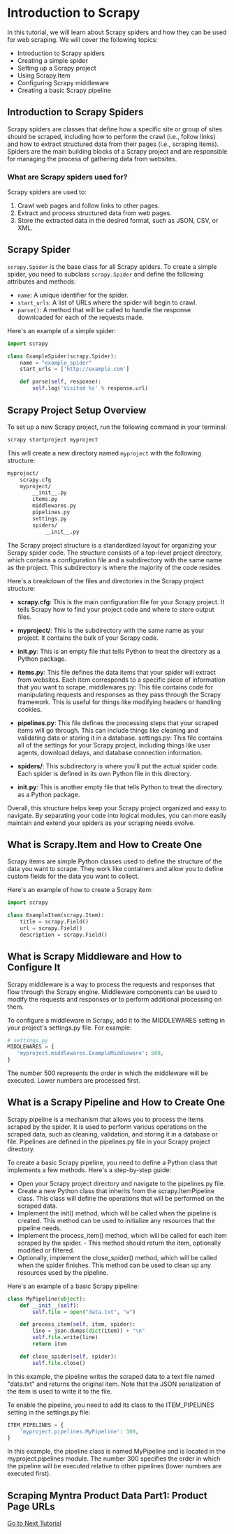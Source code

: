 # Introduction to Scrapy

In this tutorial, we will learn about Scrapy spiders and how they can be used for web scraping. We will cover the following topics:

- Introduction to Scrapy spiders
- Creating a simple spider
- Setting up a Scrapy project
- Using Scrapy.Item
- Configuring Scrapy middleware
- Creating a basic Scrapy pipeline

## Introduction to Scrapy Spiders

Scrapy spiders are classes that define how a specific site or group of sites should be scraped, including how to perform the crawl (i.e., follow links) and how to extract structured data from their pages (i.e., scraping items). Spiders are the main building blocks of a Scrapy project and are responsible for managing the process of gathering data from websites.

### What are Scrapy spiders used for?

Scrapy spiders are used to:

1. Crawl web pages and follow links to other pages.
2. Extract and process structured data from web pages.
3. Store the extracted data in the desired format, such as JSON, CSV, or XML.

## Scrapy Spider 

`scrapy.Spider` is the base class for all Scrapy spiders. To create a simple spider, you need to subclass `scrapy.Spider` and define the following attributes and methods:

- `name`: A unique identifier for the spider.
- `start_urls`: A list of URLs where the spider will begin to crawl.
- `parse()`: A method that will be called to handle the response downloaded for each of the requests made.

Here's an example of a simple spider:

```python
import scrapy

class ExampleSpider(scrapy.Spider):
    name = "example_spider"
    start_urls = ['http://example.com']

    def parse(self, response):
        self.log('Visited %s' % response.url)

```
## Scrapy Project Setup Overview

To set up a new Scrapy project, run the following command in your terminal:
```bash
scrapy startproject myproject
```
This will create a new directory named `myproject` with the following structure:
```bash
myproject/
    scrapy.cfg
    myproject/
        __init__.py
        items.py
        middlewares.py
        pipelines.py
        settings.py
        spiders/
            __init__.py
```

The Scrapy project structure is a standardized layout for organizing your Scrapy spider code. The structure consists of a top-level project directory, which contains a configuration file and a subdirectory with the same name as the project. This subdirectory is where the majority of the code resides.

Here's a breakdown of the files and directories in the Scrapy project structure:

- **scrapy.cfg**: This is the main configuration file for your Scrapy project. It tells Scrapy how to find your project code and where to store output files.

- **myproject/**: This is the subdirectory with the same name as your project. It contains the bulk of your Scrapy code.

- **init.py**: This is an empty file that tells Python to treat the directory as a Python package.

- **items.py**: This file defines the data items that your spider will extract from websites. Each item corresponds to a specific piece of information that you want to scrape.
middlewares.py: This file contains code for manipulating requests and responses as they pass through the Scrapy framework. This is useful for things like modifying headers or handling cookies.

- **pipelines.py**: This file defines the processing steps that your scraped items will go through. This can include things like cleaning and validating data or storing it in a database.
settings.py: This file contains all of the settings for your Scrapy project, including things like user agents, download delays, and database connection information.

- **spiders/**: This subdirectory is where you'll put the actual spider code. Each spider is defined in its own Python file in this directory.

- **init.py**: This is another empty file that tells Python to treat the directory as a Python package.

Overall, this structure helps keep your Scrapy project organized and easy to navigate. By separating your code into logical modules, you can more easily maintain and extend your spiders as your scraping needs evolve.

## What is Scrapy.Item and How to Create One

Scrapy items are simple Python classes used to define the structure of the data you want to scrape. They work like containers and allow you to define custom fields for the data you want to collect.

Here's an example of how to create a Scrapy item:

```python
import scrapy

class ExampleItem(scrapy.Item):
    title = scrapy.Field()
    url = scrapy.Field()
    description = scrapy.Field()
```
## What is Scrapy Middleware and How to Configure It

Scrapy middleware is a way to process the requests and responses that flow through the Scrapy engine. Middleware components can be used to modify the requests and responses or to perform additional processing on them.

To configure a middleware in Scrapy, add it to the MIDDLEWARES setting in your project's settings.py file. For example:

```python
# settings.py
MIDDLEWARES = {
   'myproject.middlewares.ExampleMiddleware': 500,
}
```
The number 500 represents the order in which the middleware will be executed. Lower numbers are processed first.

## What is a Scrapy Pipeline and How to Create One
Scrapy pipeline is a mechanism that allows you to process the items scraped by the spider. It is used to perform various operations on the scraped data, such as cleaning, validation, and storing it in a database or file. Pipelines are defined in the pipelines.py file in your Scrapy project directory.

To create a basic Scrapy pipeline, you need to define a Python class that implements a few methods. Here's a step-by-step guide:

- Open your Scrapy project directory and navigate to the pipelines.py file.
- Create a new Python class that inherits from the scrapy.ItemPipeline class. This class will define the operations that will be performed on the scraped data.
- Implement the init() method, which will be called when the pipeline is created. This method can be used to initialize any resources that the pipeline needs.
- Implement the process_item() method, which will be called for each item scraped by the spider. - This method should return the item, optionally modified or filtered.
- Optionally, implement the close_spider() method, which will be called when the spider finishes. This method can be used to clean up any resources used by the pipeline.

Here's an example of a basic Scrapy pipeline:

```python
class MyPipeline(object):
    def __init__(self):
        self.file = open("data.txt", "w")

    def process_item(self, item, spider):
        line = json.dumps(dict(item)) + "\n"
        self.file.write(line)
        return item

    def close_spider(self, spider):
        self.file.close()
```
In this example, the pipeline writes the scraped data to a text file named "data.txt" and returns the original item. Note that the JSON serialization of the item is used to write it to the file.

To enable the pipeline, you need to add its class to the ITEM_PIPELINES setting in the settings.py file:

```python
ITEM_PIPELINES = {
    'myproject.pipelines.MyPipeline': 300,
}
```
In this example, the pipeline class is named MyPipeline and is located in the myproject.pipelines module. The number 300 specifies the order in which the pipeline will be executed relative to other pipelines (lower numbers are executed first).

## Scraping Myntra Product Data Part1: Product Page URLs

[Go to Next Tutorial](./scraping_product_page_urls_using_scrapy.md)